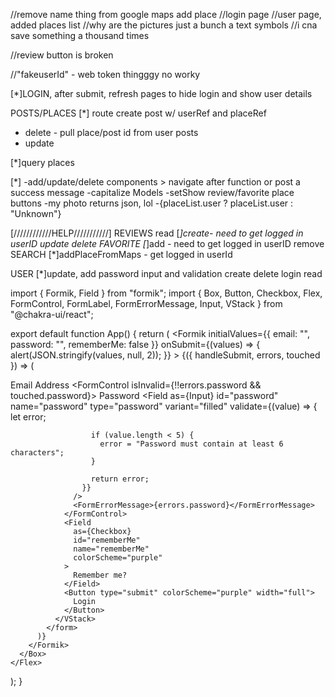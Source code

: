 
//remove name thing from google maps add place
//login page
//user page, added places list
//why are the pictures just a bunch a text symbols
//i cna save something a thousand times

//review button is broken


//"fakeuserId" - web token thingggy no worky



[*]LOGIN, after submit, refresh pages to hide login and show user details

POSTS/PLACES
[*] route create post w/ userRef and placeRef
  + delete - pull place/post id from user posts
  + update 

[*]query places

[*]
-add/update/delete components > navigate after function or post a success message
-capitalize Models
-setShow review/favorite place buttons
-my photo returns json, lol
-{placeList.user ? placeList.user : "Unknown"}


[////////////HELP///////////]
REVIEWS
read
[*]create- need to get logged in userID
update
delete 
FAVORITE
[*]add - need to get logged in userID
remove
SEARCH
[*]addPlaceFromMaps - get logged in userId


USER
[*]update, add password input and validation
create
delete
login
read




<!-- 
const getDataByType = async (type, timestamp, hash, pageNum) => {
  if (pageNum === undefined) {
    pageNum = 1;
  }
  const offset = pageNum * 10;
  const response = await axios.get(`${base}${type}?limit=10&offset=${offset}&ts=${timestamp}&apikey=${process.env.PUBLIC_KEY}&hash=${hash}`)
  return response.data;
}

router.get('/:type', async (req, res) => {
  console.log(req.query.page);
  const timestamp = Date.now();
  let apiKeyHash = (timestamp + process.env.PRIVATE_KEY + process.env.PUBLIC_KEY);
  apiKeyHash = crypto.createHash('md5').update(apiKeyHash).digest("hex");
  const returnedData = await getDataByType(req.params.type, timestamp, apiKeyHash, req.query.page)
  console.log(returnedData);
  res.send(returnedData);
});


const getDataById = async (type, id, timestamp, hash) => {
  const response = await axios.get(`${base}${type}/${id}?ts=${timestamp}&apikey=${process.env.PUBLIC_KEY}&hash=${hash}`);
  return response.data;
}

router.get('/:type/:id', async (req, res) => {
  const timestamp = Date.now();
  let apiKeyHash = (timestamp + process.env.PRIVATE_KEY + process.env.PUBLIC_KEY);
  apiKeyHash = crypto.createHash('md5').update(apiKeyHash).digest("hex");
  console.log(apiKeyHash);
  const returnedData = await getDataById(req.params.type, req.params.id, timestamp, apiKeyHash);
  res.send(returnedData);
}); -->






import { Formik, Field } from "formik";
import {
  Box,
  Button,
  Checkbox,
  Flex,
  FormControl,
  FormLabel,
  FormErrorMessage,
  Input,
  VStack
} from "@chakra-ui/react";

export default function App() {
  return (
    <Flex bg="gray.100" align="center" justify="center" h="100vh">
      <Box bg="white" p={6} rounded="md" w={64}>
        <Formik
          initialValues={{
            email: "",
            password: "",
            rememberMe: false
          }}
          onSubmit={(values) => {
            alert(JSON.stringify(values, null, 2));
          }}
        >
          {({ handleSubmit, errors, touched }) => (
            <form onSubmit={handleSubmit}>
              <VStack spacing={4} align="flex-start">
                <FormControl>
                  <FormLabel htmlFor="email">Email Address</FormLabel>
                  <Field
                    as={Input}
                    id="email"
                    name="email"
                    type="email"
                    variant="filled"
                  />
                </FormControl>
                <FormControl isInvalid={!!errors.password && touched.password}>
                  <FormLabel htmlFor="password">Password</FormLabel>
                  <Field
                    as={Input}
                    id="password"
                    name="password"
                    type="password"
                    variant="filled"
                    validate={(value) => {
                      let error;

                      if (value.length < 5) {
                        error = "Password must contain at least 6 characters";
                      }

                      return error;
                    }}
                  />
                  <FormErrorMessage>{errors.password}</FormErrorMessage>
                </FormControl>
                <Field
                  as={Checkbox}
                  id="rememberMe"
                  name="rememberMe"
                  colorScheme="purple"
                >
                  Remember me?
                </Field>
                <Button type="submit" colorScheme="purple" width="full">
                  Login
                </Button>
              </VStack>
            </form>
          )}
        </Formik>
      </Box>
    </Flex>
  );
}